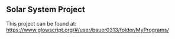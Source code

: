 ## Solar System Project
This project can be found at: https://www.glowscript.org/#/user/bauer0313/folder/MyPrograms/
